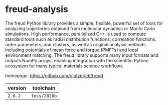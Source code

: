 # freud-analysis

The freud Python library provides a simple, flexible, powerful set of tools for analyzing trajectories obtained from molecular dynamics or Monte Carlo simulations. High performance, parallelized C++ is used to compute standard tools such as radial distribution functions, correlation functions, order parameters, and clusters, as well as original analysis methods including potentials of mean force and torque (PMFTs) and local environment matching. The freud library supports many input formats and outputs NumPy arrays, enabling integration with the scientific Python ecosystem for many typical materials science workflows.

*homepage*: <https://github.com/glotzerlab/freud>

version | toolchain
--------|----------
``2.6.2`` | ``foss/2020b``
